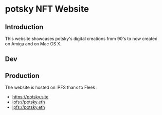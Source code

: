 # potsky NFT Website

## Introduction

This website showcases potsky's digital creations from 90's to now created on Amiga and on Mac OS X. 

## Dev

## Production

The website is hosted on IPFS thanx to Fleek :

- <https://potsky.site>
- <ipfs://potsky.eth>
- <ipfs://potsky.eth>
